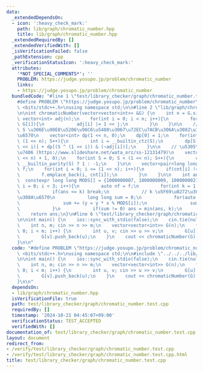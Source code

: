 ```yaml
---
data:
  _extendedDependsOn:
  - icon: ':heavy_check_mark:'
    path: lib/graph/chromatic_number.hpp
    title: lib/graph/chromatic_number.hpp
  _extendedRequiredBy: []
  _extendedVerifiedWith: []
  _isVerificationFailed: false
  _pathExtension: cpp
  _verificationStatusIcon: ':heavy_check_mark:'
  attributes:
    '*NOT_SPECIAL_COMMENTS*': ''
    PROBLEM: https://judge.yosupo.jp/problem/chromatic_number
    links:
    - https://judge.yosupo.jp/problem/chromatic_number
  bundledCode: "#line 1 \"test/library_checker/graph/chromatic_number.test.cpp\"\n\
    #define PROBLEM \"https://judge.yosupo.jp/problem/chromatic_number\"\n#include\
    \ <bits/stdc++.h>\nusing namespace std;\n\n#line 2 \"lib/graph/chromatic_number.hpp\"\
    \n\nint chromaticNumber(vector<vector<int>> &G) {\n    int n = G.size();\n   \
    \ vector<int> adj(n);\n    for(int i = 0; i < n; i++){\n        for(auto &j :\
    \ G[i]){\n            adj[i] |= 1 << j;\n        }\n    }\n\n    // dp[S] ...\
    \ S \u306E\u90E8\u5206\u96C6\u5408\u3067\u72EC\u7ACB\u306A\u3082\u306E\u306E\u500B\
    \u6570\n    vector<int> dp(1 << n, 0);\n    dp[0] = 1;\n    for(int S = 1; S <\
    \ (1 << n); S++){\n        int i = __builtin_ctz(S);\n        dp[S] = dp[S ^ (1\
    \ << i)] + dp[(S ^ (1 << i)) & (~adj[i])];\n    }\n\n    // \u5305\u9664\u539F\
    \u7406 (https://www.slideshare.net/wata_orz/ss-12131479)\n    vector<int> cnt((1\
    \ << n) + 1, 0);\n    for(int S = 0; S < (1 << n); S++){\n        cnt[dp[S]] +=\
    \ __builtin_parity(S) ? 1 : -1;\n    }\n\n    vector<pair<long long, long long>>\
    \ f;\n    for(int i = 0; i <= (1 << n); i++){\n        if(cnt[i] != 0){\n    \
    \        f.emplace_back(i, cnt[i]);\n        }\n    }\n\n    int ans = n;\n  \
    \  constexpr long long MODS[] = {1000000007, 1000000009, 1000000021};\n    for(int\
    \ i = 0; i < 3; i++){\n        auto nf = f;\n        for(int k = 1; k <= n; k++){\n\
    \            if(ans <= k) break;\n            // k \u5F69\u8272\u3059\u308B\u901A\
    \u308A\u6570\n            long long sum = 0;\n            for(auto &[x, y] : nf){\n\
    \                sum += (y = y * x % MODS[i]);\n                sum %= MODS[i];\n\
    \            }\n            if(sum != 0) ans = min(ans, k);\n        }\n    }\n\
    \    return ans;\n}\n#line 6 \"test/library_checker/graph/chromatic_number.test.cpp\"\
    \n\nint main() {\n    ios::sync_with_stdio(false);\n    cin.tie(nullptr);\n\n\
    \    int n, m; cin >> n >> m;\n    vector<vector<int>> G(n);\n    for(int i =\
    \ 0; i < m; i++) {\n        int u, v; cin >> u >> v;\n        G[u].push_back(v);\n\
    \        G[v].push_back(u);\n    }\n    cout << chromaticNumber(G) << '\\n';\n\
    }\n\n"
  code: "#define PROBLEM \"https://judge.yosupo.jp/problem/chromatic_number\"\n#include\
    \ <bits/stdc++.h>\nusing namespace std;\n\n#include \"../../../lib/graph/chromatic_number.hpp\"\
    \n\nint main() {\n    ios::sync_with_stdio(false);\n    cin.tie(nullptr);\n\n\
    \    int n, m; cin >> n >> m;\n    vector<vector<int>> G(n);\n    for(int i =\
    \ 0; i < m; i++) {\n        int u, v; cin >> u >> v;\n        G[u].push_back(v);\n\
    \        G[v].push_back(u);\n    }\n    cout << chromaticNumber(G) << '\\n';\n\
    }\n\n"
  dependsOn:
  - lib/graph/chromatic_number.hpp
  isVerificationFile: true
  path: test/library_checker/graph/chromatic_number.test.cpp
  requiredBy: []
  timestamp: '2024-10-21 04:45:07+09:00'
  verificationStatus: TEST_ACCEPTED
  verifiedWith: []
documentation_of: test/library_checker/graph/chromatic_number.test.cpp
layout: document
redirect_from:
- /verify/test/library_checker/graph/chromatic_number.test.cpp
- /verify/test/library_checker/graph/chromatic_number.test.cpp.html
title: test/library_checker/graph/chromatic_number.test.cpp
---
```


